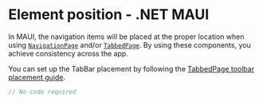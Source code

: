 # Element position - .NET MAUI

In MAUI, the navigation items will be placed at the proper location when using [`NavigationPage`](https://learn.microsoft.com/en-us/dotnet/maui/user-interface/pages/navigationpage) and/or [`TabbedPage`](https://learn.microsoft.com/en-us/dotnet/maui/user-interface/pages/tabbedpage). By using these components, you achieve consistency across the app.

You can set up the TabBar placement by following the [TabbedPage toolbar placement guide](https://learn.microsoft.com/en-us/dotnet/maui/android/platform-specifics/tabbedpage-toolbar-placement).

```csharp
// No code required
```
